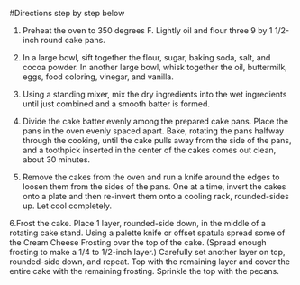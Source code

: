 #Directions step by step below
1. Preheat the oven to 350 degrees F. Lightly oil and 
flour three 9 by 1 1/2-inch round cake pans.

2. In a large bowl, sift together the flour, sugar, baking soda, 
salt, and cocoa powder. In another large bowl, whisk together the oil, 
buttermilk, eggs, food coloring, vinegar, and vanilla.

3. Using a standing mixer, mix the dry ingredients into the 
wet ingredients until just combined and a smooth batter is formed.

4. Divide the cake batter evenly among the prepared cake pans. 
Place the pans in the oven evenly spaced apart. Bake, rotating the 
pans halfway through the cooking, until the cake pulls away from the 
side of the pans, and a toothpick inserted in the center of 
the cakes comes out clean, about 30 minutes.

5. Remove the cakes from the oven and run a knife around the 
edges to loosen them from the sides of the pans. One at a time, 
invert the cakes onto a plate and then re-invert them onto a 
cooling rack, rounded-sides up. Let cool completely.

6.Frost the cake. Place 1 layer, rounded-side down, 
in the middle of a rotating cake stand. Using a palette knife 
or offset spatula spread some of the Cream Cheese Frosting 
over the top of the cake. (Spread enough frosting to make 
a 1/4 to 1/2-inch layer.) Carefully set another layer on top, 
rounded-side down, and repeat. Top with the remaining layer and cover 
the entire cake with the remaining frosting. Sprinkle the top with the pecans.
